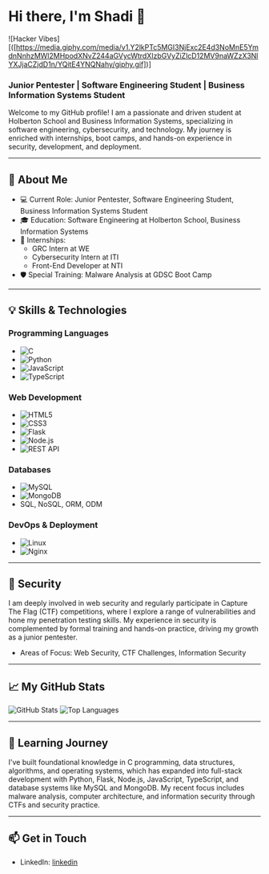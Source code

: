 # Hi there, I'm Shadi 👋
![Hacker Vibes][([https://media.giphy.com/media/v1.Y2lkPTc5MGI3NjExc2E4d3NoMnE5YmdnNnhzMWl2MHpodXNvZ244aGVycWtrdXIzbGVyZiZlcD12MV9naWZzX3NlYXJjaCZjdD1n/YQitE4YNQNahy/giphy.gif])]
### Junior Pentester | Software Engineering Student | Business Information Systems Student

Welcome to my GitHub profile! I am a passionate and driven student at Holberton School and Business Information Systems, specializing in software engineering, cybersecurity, and technology. My journey is enriched with internships, boot camps, and hands-on experience in security, development, and deployment. 

---

## 🚀 About Me

- 💻 Current Role: Junior Pentester, Software Engineering Student, Business Information Systems Student
- 🎓 Education: Software Engineering at Holberton School, Business Information Systems
- 💼 Internships:
  - GRC Intern at WE
  - Cybersecurity Intern at ITI
  - Front-End Developer at NTI
- 🛡️ Special Training: Malware Analysis at GDSC Boot Camp

---

## 💡 Skills & Technologies

### Programming Languages
- ![C](https://img.shields.io/badge/-C-00599C?logo=c&logoColor=white)
- ![Python](https://img.shields.io/badge/-Python-3776AB?logo=python&logoColor=white)
- ![JavaScript](https://img.shields.io/badge/-JavaScript-F7DF1E?logo=javascript&logoColor=black)
- ![TypeScript](https://img.shields.io/badge/-TypeScript-3178C6?logo=typescript&logoColor=white)

### Web Development
- ![HTML5](https://img.shields.io/badge/-HTML5-E34F26?logo=html5&logoColor=white)
- ![CSS3](https://img.shields.io/badge/-CSS3-1572B6?logo=css3&logoColor=white)
- ![Flask](https://img.shields.io/badge/-Flask-000000?logo=flask&logoColor=white)
- ![Node.js](https://img.shields.io/badge/-Node.js-339933?logo=node.js&logoColor=white)
- ![REST API](https://img.shields.io/badge/-REST%20API-007ACC?logo=api&logoColor=white)

### Databases
- ![MySQL](https://img.shields.io/badge/-MySQL-4479A1?logo=mysql&logoColor=white)
- ![MongoDB](https://img.shields.io/badge/-MongoDB-47A248?logo=mongodb&logoColor=white)
- SQL, NoSQL, ORM, ODM

### DevOps & Deployment
- ![Linux](https://img.shields.io/badge/-Linux-FCC624?logo=linux&logoColor=black)
- ![Nginx](https://img.shields.io/badge/-Nginx-009639?logo=nginx&logoColor=white)

---

## 🔐 Security

I am deeply involved in web security and regularly participate in Capture The Flag (CTF) competitions, where I explore a range of vulnerabilities and hone my penetration testing skills. My experience in security is complemented by formal training and hands-on practice, driving my growth as a junior pentester.

- Areas of Focus: Web Security, CTF Challenges, Information Security

---

## 📈 My GitHub Stats

![GitHub Stats](https://github-readme-stats.vercel.app/api?username=Oxshady&show_icons=true&theme=radical)
![Top Languages](https://github-readme-stats.vercel.app/api/top-langs/?username=Oxshady&layout=compact&theme=radical)

---

## 🌱 Learning Journey

I've built foundational knowledge in C programming, data structures, algorithms, and operating systems, which has expanded into full-stack development with Python, Flask, Node.js, JavaScript, TypeScript, and database systems like MySQL and MongoDB. My recent focus includes malware analysis, computer architecture, and information security through CTFs and security practice.

---

## 📫 Get in Touch
- LinkedIn: [linkedin](https://www.linkedin.com/in/shadi-mahmoud-213766228/)
